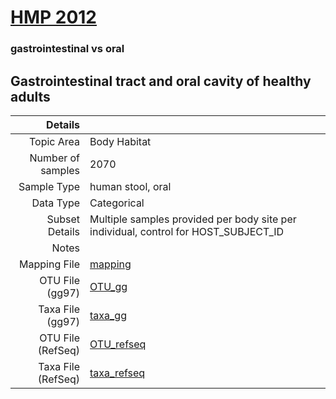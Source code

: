 # [HMP 2012]( ../docs/hmp.html )

### gastrointestinal vs oral
## Gastrointestinal tract and oral cavity of healthy adults

| Details        |             |
| -------------: |-------------|
| Topic Area | Body Habitat
| Number of samples | 2070
| Sample Type | human stool, oral
| Data Type | Categorical
| Subset Details | Multiple samples provided per body site per individual, control for HOST_SUBJECT_ID
| Notes | 
| Mapping File | [mapping]( ../datasets/hmp/mapping-gastro-oral.txt)
| OTU File (gg97) | [OTU_gg]( ../datasets/hmp/gg/otutable.txt.zip)
| Taxa File (gg97) | [taxa_gg]( ../datasets/hmp/gg/taxatable.txt)
| OTU File (RefSeq) | [OTU_refseq]( ../datasets/hmp/refseq/otutable.txt)
| Taxa File (RefSeq) | [taxa_refseq]( ../datasets/hmp/refseq/taxatable.txt)